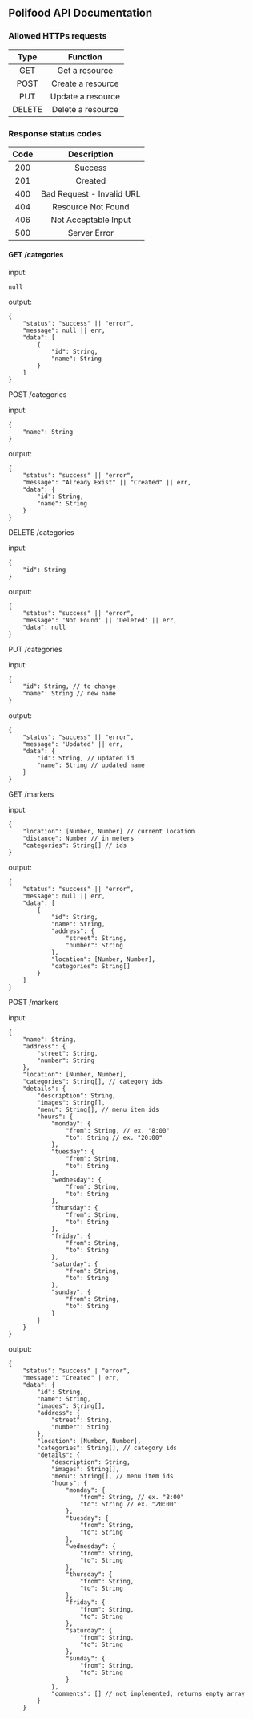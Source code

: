 ## Polifood API Documentation

### Allowed HTTPs requests

Type | Function
:-:|:-:
GET | Get a resource
POST | Create a resource
PUT | Update a resource
DELETE | Delete a resource

### Response status codes

Code | Description
:---:|:------------:
200  | Success
201  | Created
400  | Bad Request - Invalid URL
404  | Resource Not Found
406  | Not Acceptable Input
500  | Server Error


#### GET /categories

input:

    null

output:

    {
        "status": "success" || "error",
        "message": null || err,
        "data": [
            {
                "id": String,
                "name": String
            }
        ]
    }

POST /categories

input:

    {
        "name": String
    }

output:

    {
        "status": "success" || "error",
        "message": "Already Exist" || "Created" || err,
        "data": {
            "id": String,
            "name": String
        }
    }

DELETE /categories

input:

    {
        "id": String
    }

output:

    {
        "status": "success" || "error",
        "message": 'Not Found' || 'Deleted' || err,
        "data": null
    }

PUT /categories

input:

    {
        "id": String, // to change
        "name": String // new name
    }

output:

    {
        "status": "success" || "error",
        "message": 'Updated' || err,
        "data": {
            "id": String, // updated id
            "name": String // updated name
        }
    }

GET /markers

input:

    {
        "location": [Number, Number] // current location
        "distance": Number // in meters
        "categories": String[] // ids
    }

output:

    {
        "status": "success" || "error",
        "message": null || err,
        "data": [
            {
                "id": String,
                "name": String,
                "address": {
                    "street": String,
                    "number": String
                },
                "location": [Number, Number],
                "categories": String[]
            }
        ]
    }

POST /markers

input:

    {
        "name": String,
        "address": {
            "street": String,
            "number": String
        },
        "location": [Number, Number],
        "categories": String[], // category ids
        "details": {
            "description": String,
            "images": String[], 
            "menu": String[], // menu item ids
            "hours": {
                "monday": {
                    "from": String, // ex. "8:00"
                    "to": String // ex. "20:00"
                },
                "tuesday": {
                    "from": String,
                    "to": String
                },
                "wednesday": {
                    "from": String,
                    "to": String
                },
                "thursday": {
                    "from": String,
                    "to": String
                },
                "friday": {
                    "from": String,
                    "to": String
                },
                "saturday": {
                    "from": String,
                    "to": String
                },
                "sunday": {
                    "from": String,
                    "to": String
                }
            }
        }
    }

output:

    {
        "status": "success" | "error",
        "message": "Created" | err,
        "data": {
            "id": String,
            "name": String,
            "images": String[],
            "address": {
                "street": String,
                "number": String
            },
            "location": [Number, Number],
            "categories": String[], // category ids
            "details": {
                "description": String,
                "images": String[], 
                "menu": String[], // menu item ids
                "hours": {
                    "monday": {
                        "from": String, // ex. "8:00"
                        "to": String // ex. "20:00"
                    },
                    "tuesday": {
                        "from": String,
                        "to": String
                    },
                    "wednesday": {
                        "from": String,
                        "to": String
                    },
                    "thursday": {
                        "from": String,
                        "to": String
                    },
                    "friday": {
                        "from": String,
                        "to": String
                    },
                    "saturday": {
                        "from": String,
                        "to": String
                    },
                    "sunday": {
                        "from": String,
                        "to": String
                    }
                },
                "comments": [] // not implemented, returns empty array
            }
        }
